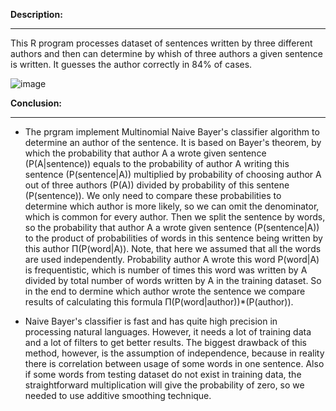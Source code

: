 
**Description:**
_________

This R program processes dataset of sentences written by three different authors and then can determine by whish of three authors a given sentence is written. It guesses the author correctly in 84% of cases.

![image](https://user-images.githubusercontent.com/91616531/196491409-4af0b2ac-8550-468b-ad7d-10888e1949e2.png)




**Conclusion:**
_______

- The prgram implement Multinomial Naive Bayer's classifier algorithm to determine an author of the sentence. It is based on Bayer's theorem, by which the probability that author A a wrote given sentence (P(A|sentence)) equals to the probability of author A writing this sentence (P(sentence|A)) multiplied by probability of choosing author A out of three authors (P(A)) divided by probability of this sentene (P(sentence)). We only need to compare these probabilities to determine which author is more likely, so we can omit the denominator, which is common for every author. Then we split the sentence by words, so the probability that author A a wrote given sentence (P(sentence|A)) to the product of probabilities of words in this sentence being written by this author П(P(word|A)). Note, that here we assumed that all the words are used independently. Probability author A wrote this word P(word|A) is frequentistic, which is number of times this word was written by A divided by total number of words written by A in the training dataset. So in the end to dermine which author wrote the sentence we compare results of calculating this formula П(P(word|author))*(P(author)).

-  Naive Bayer's classifier is fast and has quite high precision in processing natural languages. However, it needs a lot of training data and a lot of filters to get better results. The biggest drawback of this method, however, is the assumption of independence, because in reality there is correlation between usage of some words in one sentence. Also if some words from testing dataset do not exist in training data, the straightforward multiplication will give the probability of zero, so we needed to use additive smoothing technique.
